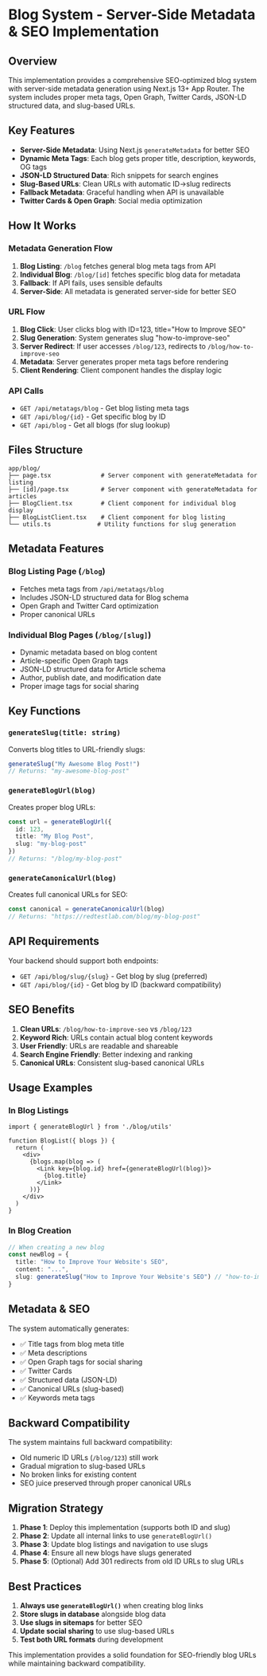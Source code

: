 # Blog System - Server-Side Metadata & SEO Implementation

## Overview

This implementation provides a comprehensive SEO-optimized blog system with server-side metadata generation using Next.js 13+ App Router. The system includes proper meta tags, Open Graph, Twitter Cards, JSON-LD structured data, and slug-based URLs.

## Key Features

- **Server-Side Metadata**: Using Next.js `generateMetadata` for better SEO
- **Dynamic Meta Tags**: Each blog gets proper title, description, keywords, OG tags
- **JSON-LD Structured Data**: Rich snippets for search engines
- **Slug-Based URLs**: Clean URLs with automatic ID→slug redirects
- **Fallback Metadata**: Graceful handling when API is unavailable
- **Twitter Cards & Open Graph**: Social media optimization

## How It Works

### Metadata Generation Flow
1. **Blog Listing**: `/blog` fetches general blog meta tags from API
2. **Individual Blog**: `/blog/[id]` fetches specific blog data for metadata
3. **Fallback**: If API fails, uses sensible defaults
4. **Server-Side**: All metadata is generated server-side for better SEO

### URL Flow
1. **Blog Click**: User clicks blog with ID=123, title="How to Improve SEO"
2. **Slug Generation**: System generates slug "how-to-improve-seo"
3. **Server Redirect**: If user accesses `/blog/123`, redirects to `/blog/how-to-improve-seo`
4. **Metadata**: Server generates proper meta tags before rendering
5. **Client Rendering**: Client component handles the display logic

### API Calls
- `GET /api/metatags/blog` - Get blog listing meta tags
- `GET /api/blog/{id}` - Get specific blog by ID
- `GET /api/blog` - Get all blogs (for slug lookup)

## Files Structure

```
app/blog/
├── page.tsx              # Server component with generateMetadata for listing
├── [id]/page.tsx         # Server component with generateMetadata for articles
├── BlogClient.tsx        # Client component for individual blog display
├── BlogListClient.tsx    # Client component for blog listing
└── utils.ts             # Utility functions for slug generation
```

## Metadata Features

### Blog Listing Page (`/blog`)
- Fetches meta tags from `/api/metatags/blog`
- Includes JSON-LD structured data for Blog schema
- Open Graph and Twitter Card optimization
- Proper canonical URLs

### Individual Blog Pages (`/blog/[slug]`)
- Dynamic metadata based on blog content
- Article-specific Open Graph tags
- JSON-LD structured data for Article schema
- Author, publish date, and modification date
- Proper image tags for social sharing

## Key Functions

### `generateSlug(title: string)`
Converts blog titles to URL-friendly slugs:
```typescript
generateSlug("My Awesome Blog Post!") 
// Returns: "my-awesome-blog-post"
```

### `generateBlogUrl(blog)`
Creates proper blog URLs:
```typescript
const url = generateBlogUrl({ 
  id: 123, 
  title: "My Blog Post", 
  slug: "my-blog-post" 
})
// Returns: "/blog/my-blog-post"
```

### `generateCanonicalUrl(blog)`
Creates full canonical URLs for SEO:
```typescript
const canonical = generateCanonicalUrl(blog)
// Returns: "https://redtestlab.com/blog/my-blog-post"
```

## API Requirements

Your backend should support both endpoints:
- `GET /api/blog/slug/{slug}` - Get blog by slug (preferred)
- `GET /api/blog/{id}` - Get blog by ID (backward compatibility)

## SEO Benefits

1. **Clean URLs**: `/blog/how-to-improve-seo` vs `/blog/123`
2. **Keyword Rich**: URLs contain actual blog content keywords
3. **User Friendly**: URLs are readable and shareable
4. **Search Engine Friendly**: Better indexing and ranking
5. **Canonical URLs**: Consistent slug-based canonical URLs

## Usage Examples

### In Blog Listings
```tsx
import { generateBlogUrl } from './blog/utils'

function BlogList({ blogs }) {
  return (
    <div>
      {blogs.map(blog => (
        <Link key={blog.id} href={generateBlogUrl(blog)}>
          {blog.title}
        </Link>
      ))}
    </div>
  )
}
```

### In Blog Creation
```typescript
// When creating a new blog
const newBlog = {
  title: "How to Improve Your Website's SEO",
  content: "...",
  slug: generateSlug("How to Improve Your Website's SEO") // "how-to-improve-your-websites-seo"
}
```

## Metadata & SEO

The system automatically generates:
- ✅ Title tags from blog meta title
- ✅ Meta descriptions
- ✅ Open Graph tags for social sharing
- ✅ Twitter Cards
- ✅ Structured data (JSON-LD)
- ✅ Canonical URLs (slug-based)
- ✅ Keywords meta tags

## Backward Compatibility

The system maintains full backward compatibility:
- Old numeric ID URLs (`/blog/123`) still work
- Gradual migration to slug-based URLs
- No broken links for existing content
- SEO juice preserved through proper canonical URLs

## Migration Strategy

1. **Phase 1**: Deploy this implementation (supports both ID and slug)
2. **Phase 2**: Update all internal links to use `generateBlogUrl()`
3. **Phase 3**: Update blog listings and navigation to use slugs
4. **Phase 4**: Ensure all new blogs have slugs generated
5. **Phase 5**: (Optional) Add 301 redirects from old ID URLs to slug URLs

## Best Practices

1. **Always use `generateBlogUrl()`** when creating blog links
2. **Store slugs in database** alongside blog data
3. **Use slugs in sitemaps** for better SEO
4. **Update social sharing** to use slug-based URLs
5. **Test both URL formats** during development

This implementation provides a solid foundation for SEO-friendly blog URLs while maintaining backward compatibility.
